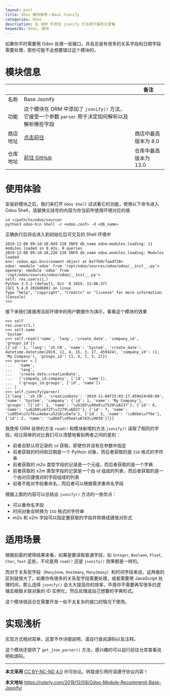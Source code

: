 ```yaml
---
layout: post
title: Odoo 模块推荐——Base Jsonify
categories: Odoo
description: 在 ORM 中添加 jsonify 方法用于解析记录集
keywords: Odoo, 模块
---
```


如果你平时需要用 Odoo 处理一些接口，并且总是有很多的关系字段和日期字段需要处理，那你可能不会想要错过这个模块的。

# 模块信息

|          |                                                              | 备注                  |
| -------- | ------------------------------------------------------------ | --------------------- |
| 名称     | Base Jsonify                                                 |                       |
| 功能     | 这个模块在 ORM 中添加了 `jsonify()` 方法，它接受一个参数 `parser` 用于决定如何解析以及解析哪些字段 |                       |
| 商店地址 | [点击前往](https://www.odoo.com/apps/modules/8.0/base_jsonify/) | 商店中最高版本为 8.0  |
| 仓库地址 | [前往 GitHub](https://github.com/OCA/server-tools/tree/12.0/base_jsonify) | 仓库中最高版本为 13.0 |

# 使用体验

安装好模块之后，我们来打开 `Odoo Shell` 试试看它的功能，使用以下命令进入 Odoo Shell，请替换尖括号的内容为你当前所使用环境对应的值

```shell
cd </path/to/odoo/source>
python3 odoo-bin shell -c <odoo.conf> -d <db_name>
```

正确执行后将会进入到初始化后可交互的 Shell 环境中

```shell
2019-12-08 09:10:18,049 220 INFO db_name odoo.modules.loading: 11 modules loaded in 0.43s, 0 queries 
2019-12-08 09:10:18,220 220 INFO db_name odoo.modules.loading: Modules loaded. 
env: <odoo.api.Environment object at 0x7f69cfaadf28>
odoo: <module 'odoo' from '/opt/odoo/sources/odoo/odoo/__init__.py'>
openerp: <module 'odoo' from '/opt/odoo/sources/odoo/odoo/__init__.py'>
self: res.users(1,)
Python 3.5.2 (default, Oct  8 2019, 13:06:37) 
[GCC 5.4.0 20160609] on linux
Type "help", "copyright", "credits" or "license" for more information.
(Console)
>>>
```

接下来我们直接用当前环境中的用户数据作为演示，看看这个模块的效果

```shell
>>> self
res.users(1,)
>>> self.name
'System'
>>> self.read(['name', 'lang', 'create_date', 'company_id', 'groups_id'])
[{'id': 1, 'lang': 'zh_CN', 'name': 'System', 'create_date': datetime.datetime(2019, 11, 4, 15, 3, 17, 459424), 'company_id': (1, 'My Company'), 'groups_id': [1, 6, 7, 3, 2]}]
>>> parser = [
...   'name',
...   'lang',
...   'create_date:creationDate',
...   ('company_id:company', ['id', 'name']),
...   ('groups_id:groups', ['id', 'name'])
... ]
>>> self.jsonify(parser)
[{'lang': 'zh_CN', 'creationDate': '2019-11-04T15:03:17.459424+00:00', 'name': 'System', 'company': {'id': 1, 'name': 'My Company'}, 'groups': [{'id': 1, 'name': '\u5185\u90e8\u7528\u6237'}, {'id': 6, 'name': '\u6280\u672f\u7279\u6027'}, {'id': 7, 'name': '\u8054\u7cfb\u4eba\u521b\u5efa'}, {'id': 3, 'name': '\u8bbe\u7f6e'}, {'id': 2, 'name': '\u8bbf\u95ee\u6743\u9650'}]}]
```

我使用 ORM 自带的方法 `read()` 和模块新增的方法 `jsonify()` 读取了相同的字段，经过简单的对比我们可以清楚地看到两者之间的差别：

- 前者会默认将记录的 `id` 获取，即使你并没有在参数中指定
- 前者获取的时间和日期是一个 Python 对象，而后者获取的是 `ISO` 格式的字符串
- 前者获取的 m2o 类型字段的记录是一个元组，而后者获取的是一个字典
- 前者获取的 x2m 类型字段的记录是一个由 id 组成的列表，而后者获取的是一个由对应键值对的字段组成的列表
- 前者不能对字段重命名，而后者可以根据需求重命名字段

根据上面的内容可以总结出 `jsonify()` 方法的一些优点：

- 可以重命名字段
- 时间对象会转换为 `ISO` 格式的字符串
- m2o 和 x2m 字段可以指定要获取的字段并转换成键值对形式

# 适用场景

根据前面的使用结果来看，如果是要读取普通字段，如 `Integer`, `Boolean`, `Float`, `Char`, `Text` 这些，不论是用 `read()` 还是 `jsonify()` 效果都是一样的。

而对于关系型字段（`Many2one`, `One2many`, `Many2many`）和时间字段来说，这两者的区别就很大了。如果你有很多的关系型字段需要处理，或者需要用 JavaScript 处理时间，那么选择 `jsonify()` 会大大提高你的效率，毕竟你不需要再写很多的逻辑去根据关联对象的 ID 实例化，然后处理成自己想要的字典形式。

这个模块很适合在需要开发一些不太复杂的接口的情况下使用。

# 实现浅析

实现方式相对简单，这里不作详细说明，请自行查阅源码以及注释。

这个模块还提供了 `get_json_parser()` 方法，感兴趣的可以自行前往仓库查看说明和源码。

---

**本文采用** [CC BY-NC-ND 4.0](https://creativecommons.org/licenses/by-nc-nd/4.0/deed.zh) 许可协议。转载或引用时请遵守协议内容！

**本文地址** https://ruterly.com/2019/12/08/Odoo-Module-Recommend-Base-Jsonify/
